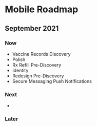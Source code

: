 # Mobile Roadmap

## September 2021

### Now
- Vaccine Records Discovery
- Polish
- Rx Refill Pre-Discovery
- Identity 
- Redesign Pre-Discovery
- Secure Messaging Push Notifications 

### Next
- 

### Later 
